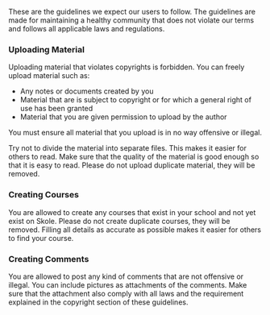 These are the guidelines we expect our users to follow. The guidelines are made for maintaining a healthy community that does not violate our terms and follows all applicable laws and regulations.

### Uploading Material

Uploading material that violates copyrights is forbidden. You can freely upload material such as:

- Any notes or documents created by you
- Material that are is subject to copyright or for which a general right of use has been granted
- Material that you are given permission to upload by the author

You must ensure all material that you upload is in no way offensive or illegal.

Try not to divide the material into separate files. This makes it easier for others to read. Make sure that the quality of the material is good enough so that it is easy to read. Please do not upload duplicate material, they will be removed.

### Creating Courses

You are allowed to create any courses that exist in your school and not yet exist on Skole. Please do not create duplicate courses, they will be removed. Filling all details as accurate as possible makes it easier for others to find your course.

### Creating Comments

You are allowed to post any kind of comments that are not offensive or illegal. You can include pictures as attachments of the comments. Make sure that the attachment also comply with all laws and the requirement explained in the copyright section of these guidelines.
